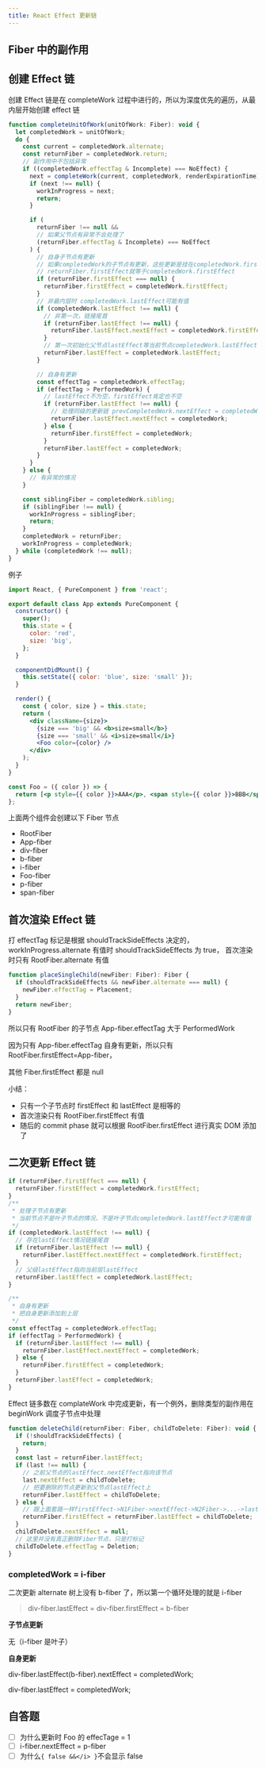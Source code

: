 ```yaml
---
title: React Effect 更新链
---
```


## Fiber 中的副作用

## 创建 Effect 链

创建 Effect 链是在 completeWork 过程中进行的，所以为深度优先的遍历，从最内层开始创建 effect 链

```js
function completeUnitOfWork(unitOfWork: Fiber): void {
  let completedWork = unitOfWork;
  do {
    const current = completedWork.alternate;
    const returnFiber = completedWork.return;
    // 副作用中不包括异常
    if ((completedWork.effectTag & Incomplete) === NoEffect) {
      next = completeWork(current, completedWork, renderExpirationTime);
      if (next !== null) {
        workInProgress = next;
        return;
      }

      if (
        returnFiber !== null &&
        // 如果父节点有异常不会处理了
        (returnFiber.effectTag & Incomplete) === NoEffect
      ) {
        // 自身子节点有更新
        // 如果completedWork的子节点有更新，这些更新是挂在completedWork.firstEffect上的，
        // returnFiber.firstEffect就等于completedWork.firstEffect
        if (returnFiber.firstEffect === null) {
          returnFiber.firstEffect = completedWork.firstEffect;
        }
        // 非最内层时 completedWork.lastEffect可能有值
        if (completedWork.lastEffect !== null) {
          // 非第一次，链接尾首
          if (returnFiber.lastEffect !== null) {
            returnFiber.lastEffect.nextEffect = completedWork.firstEffect;
          }
          // 第一次初始化父节点lastEffect等当前节点completedWork.lastEffect
          returnFiber.lastEffect = completedWork.lastEffect;
        }

        // 自身有更新
        const effectTag = completedWork.effectTag;
        if (effectTag > PerformedWork) {
          // lastEffect不为空，firstEffect肯定也不空
          if (returnFiber.lastEffect !== null) {
            // 处理同级的更新链 prevCompletedWork.nextEffect = completedWork
            returnFiber.lastEffect.nextEffect = completedWork;
          } else {
            returnFiber.firstEffect = completedWork;
          }
          returnFiber.lastEffect = completedWork;
        }
      }
    } else {
      // 有异常的情况
    }

    const siblingFiber = completedWork.sibling;
    if (siblingFiber !== null) {
      workInProgress = siblingFiber;
      return;
    }
    completedWork = returnFiber;
    workInProgress = completedWork;
  } while (completedWork !== null);
}
```

例子

```jsx | pure
import React, { PureComponent } from 'react';

export default class App extends PureComponent {
  constructor() {
    super();
    this.state = {
      color: 'red',
      size: 'big',
    };
  }

  componentDidMount() {
    this.setState({ color: 'blue', size: 'small' });
  }

  render() {
    const { color, size } = this.state;
    return (
      <div className={size}>
        {size === 'big' && <b>size=small</b>}
        {size === 'small' && <i>size=small</i>}
        <Foo color={color} />
      </div>
    );
  }
}

const Foo = ({ color }) => {
  return [<p style={{ color }}>AAA</p>, <span style={{ color }}>BBB</span>];
};
```

上面两个组件会创建以下 Fiber 节点

- RootFiber
- App-fiber
- div-fiber
- b-fiber
- i-fiber
- Foo-fiber
- p-fiber
- span-fiber

## 首次渲染 Effect 链

打 effectTag 标记是根据 shouldTrackSideEffects 决定的，workInProgress.alternate 有值时 shouldTrackSideEffects 为 true， 首次渲染时只有 RootFiber.alternate 有值

```js
function placeSingleChild(newFiber: Fiber): Fiber {
  if (shouldTrackSideEffects && newFiber.alternate === null) {
    newFiber.effectTag = Placement;
  }
  return newFiber;
}
```

所以只有 RootFiber 的子节点 App-fiber.effectTag 大于 PerformedWork

因为只有 App-fiber.effectTag 自身有更新，所以只有 RootFiber.firstEffect=App-fiber，

其他 Fiber.firstEffect 都是 null

小结：

- 只有一个子节点时 firstEffect 和 lastEffect 是相等的
- 首次渲染只有 RootFiber.firstEffect 有值
- 随后的 commit phase 就可以根据 RootFiber.firstEffect 进行真实 DOM 添加了

## 二次更新 Effect 链

```js
if (returnFiber.firstEffect === null) {
  returnFiber.firstEffect = completedWork.firstEffect;
}
/**
 * 处理子节点有更新
 * 当前节点不是叶子节点的情况，不是叶子节点completedWork.lastEffect才可能有值
 */
if (completedWork.lastEffect !== null) {
  // 存在lastEffect情况链接尾首
  if (returnFiber.lastEffect !== null) {
    returnFiber.lastEffect.nextEffect = completedWork.firstEffect;
  }
  // 父级lastEffect指向当前层lastEffect
  returnFiber.lastEffect = completedWork.lastEffect;
}

/**
 * 自身有更新
 * 把自身更新添加到上层
 */
const effectTag = completedWork.effectTag;
if (effectTag > PerformedWork) {
  if (returnFiber.lastEffect !== null) {
    returnFiber.lastEffect.nextEffect = completedWork;
  } else {
    returnFiber.firstEffect = completedWork;
  }
  returnFiber.lastEffect = completedWork;
}
```

Effect 链多数在 complateWork 中完成更新，有一个例外，删除类型的副作用在 beginWork 调度子节点中处理

```js
function deleteChild(returnFiber: Fiber, childToDelete: Fiber): void {
  if (!shouldTrackSideEffects) {
    return;
  }
  const last = returnFiber.lastEffect;
  if (last !== null) {
    // 之前父节点的lastEffect.nextEffect指向该节点
    last.nextEffect = childToDelete;
    // 把要删除的节点更新到父节点lastEffect上
    returnFiber.lastEffect = childToDelete;
  } else {
    // 跟上面套路一样firstEffect->N1Fiber->nextEffect->N2Fiber->...->lastEffect
    returnFiber.firstEffect = returnFiber.lastEffect = childToDelete;
  }
  childToDelete.nextEffect = null;
  // 这里并没有真正删除Fiber节点，只是打标记
  childToDelete.effectTag = Deletion;
}
```

### completedWork = i-fiber

二次更新 alternate 树上没有 b-fiber 了，所以第一个循环处理的就是 i-fiber

> div-fiber.lastEffect = div-fiber.firstEffect = b-fiber

**子节点更新**

无（i-fiber 是叶子）

**自身更新**

div-fiber.lastEffect(b-fiber).nextEffect = completedWork;

div-fiber.lastEffect = completedWork;

## 自答题

- [ ] 为什么更新时 Foo 的 effecTage = 1
- [ ] i-fiber.nextEffect = p-fiber
- [ ] 为什么`{ false &&</i> }`不会显示 false
